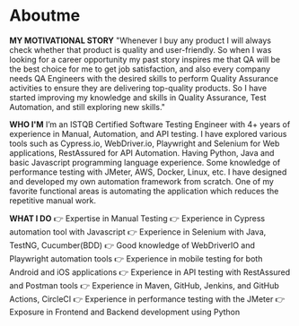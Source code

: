 # Aboutme
**MY MOTIVATIONAL STORY**
"Whenever I buy any product I will always check whether that product is quality and user-friendly. So when I was looking for a career opportunity my past story inspires me that QA will be the best choice for me to get job satisfaction, and also every company needs QA Engineers with the desired skills to perform Quality Assurance activities to ensure they are delivering top-quality products. So I have started improving my knowledge and skills in Quality Assurance, Test Automation, and still exploring new skills."

**WHO I'M**
I’m an ISTQB Certified Software Testing Engineer with 4+ years of experience in Manual, Automation, and API testing. I have explored various tools such as Cypress.io, WebDriver.io, Playwright and Selenium for Web applications, RestAssured for API Automation. Having Python, Java and basic Javascript programming language experience. Some knowledge of performance testing with JMeter, AWS, Docker, Linux, etc. I have designed and developed my own automation framework from scratch. One of my favorite functional areas is automating the application which reduces the repetitive manual work.

**WHAT I DO**
👉 Expertise in Manual Testing
👉 Experience in Cypress automation tool with Javascript
👉 Experience in Selenium with Java, TestNG, Cucumber(BDD)
👉 Good knowledge of WebDriverIO and Playwright automation tools
👉 Experience in mobile testing for both Android and iOS applications
👉 Experience in API testing with RestAssured and Postman tools
👉 Experience in Maven, GitHub, Jenkins, and GitHub Actions, CircleCI
👉 Experience in performance testing with the JMeter
👉 Exposure in Frontend and Backend development using Python
